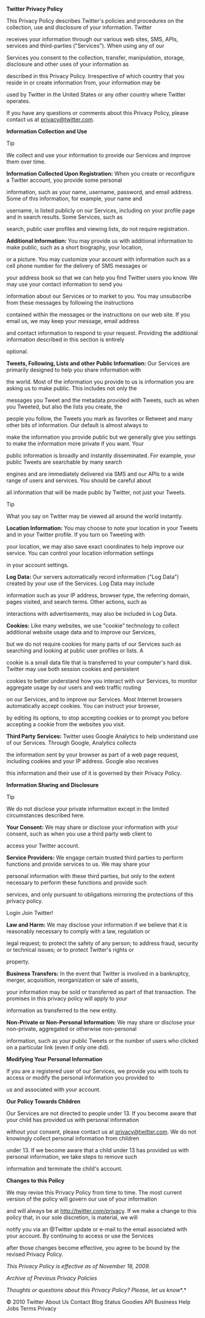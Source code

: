 

**Twitter Privacy Policy**

This Privacy Policy describes Twitter's policies and procedures on the collection, use and disclosure of your information. Twitter

receives your information through our various web sites, SMS, APIs, services and third-parties ("Services"). When using any of our

Services you consent to the collection, transfer, manipulation, storage, disclosure and other uses of your information as

described in this Privacy Policy. Irrespective of which country that you reside in or create information from, your information may be

used by Twitter in the United States or any other country where Twitter operates.

If you have any questions or comments about this Privacy Policy, please contact us at privacy@twitter.com.

**Information Collection and Use**

Tip

 We collect and use your information to provide our Services and improve them over time.

**Information Collected Upon Registration:** When you create or reconfigure a Twitter account, you provide some personal

information, such as your name, username, password, and email address. Some of this information, for example, your name and

username, is listed publicly on our Services, including on your profile page and in search results. Some Services, such as

search, public user profiles and viewing lists, do not require registration.

**Additional Information:** You may provide us with additional information to make public, such as a short biography, your location,

or a picture. You may customize your account with information such as a cell phone number for the delivery of SMS messages or

your address book so that we can help you find Twitter users you know. We may use your contact information to send you

information about our Services or to market to you. You may unsubscribe from these messages by following the instructions

contained within the messages or the instructions on our web site. If you email us, we may keep your message, email address

and contact information to respond to your request. Providing the additional information described in this section is entirely

optional.

**Tweets, Following, Lists and other Public Information:** Our Services are primarily designed to help you share information with

the world. Most of the information you provide to us is information you are asking us to make public. This includes not only the

messages you Tweet and the metadata provided with Tweets, such as when you Tweeted, but also the lists you create, the

people you follow, the Tweets you mark as favorites or Retweet and many other bits of information. Our default is almost always to

make the information you provide public but we generally give you settings to make the information more private if you want. Your

public information is broadly and instantly disseminated. For example, your public Tweets are searchable by many search

engines and are immediately delivered via SMS and our APIs to a wide range of users and services. You should be careful about

all information that will be made public by Twitter, not just your Tweets.

Tip

 What you say on Twitter may be viewed all around the world instantly.

**Location Information:** You may choose to note your location in your Tweets and in your Twitter profile. If you turn on Tweeting with

your location, we may also save exact coordinates to help improve our service. You can control your location information settings

in your account settings.

**Log Data:** Our servers automatically record information ("Log Data") created by your use of the Services. Log Data may include

information such as your IP address, browser type, the referring domain, pages visited, and search terms. Other actions, such as

interactions with advertisements, may also be included in Log Data.

**Cookies:** Like many websites, we use "cookie" technology to collect additional website usage data and to improve our Services,

but we do not require cookies for many parts of our Services such as searching and looking at public user profiles or lists. A

cookie is a small data file that is transferred to your computer's hard disk. Twitter may use both session cookies and persistent

cookies to better understand how you interact with our Services, to monitor aggregate usage by our users and web traffic routing

on our Services, and to improve our Services. Most Internet browsers automatically accept cookies. You can instruct your browser,

by editing its options, to stop accepting cookies or to prompt you before accepting a cookie from the websites you visit.

**Third Party Services:** Twitter uses Google Analytics to help understand use of our Services. Through Google, Analytics collects

the information sent by your browser as part of a web page request, including cookies and your IP address. Google also receives

this information and their use of it is governed by their Privacy Policy.

**Information Sharing and Disclosure**

Tip 

We do not disclose your private information except in the limited circumstances described here.

**Your Consent:** We may share or disclose your information with your consent, such as when you use a third party web client to

access your Twitter account.

**Service Providers:** We engage certain trusted third parties to perform functions and provide services to us. We may share your

personal information with these third parties, but only to the extent necessary to perform these functions and provide such

services, and only pursuant to obligations mirroring the protections of this privacy policy.

Login Join Twitter!

**Law and Harm:** We may disclose your information if we believe that it is reasonably necessary to comply with a law, regulation or

legal request; to protect the safety of any person; to address fraud, security or technical issues; or to protect Twitter's rights or

property.

**Business Transfers:** In the event that Twitter is involved in a bankruptcy, merger, acquisition, reorganization or sale of assets,

your information may be sold or transferred as part of that transaction. The promises in this privacy policy will apply to your

information as transferred to the new entity.

**Non-Private or Non-Personal Information:** We may share or disclose your non-private, aggregated or otherwise non-personal

information, such as your public Tweets or the number of users who clicked on a particular link (even if only one did).

**Modifying Your Personal Information**

If you are a registered user of our Services, we provide you with tools to access or modify the personal information you provided to

us and associated with your account.

**Our Policy Towards Children**

Our Services are not directed to people under 13. If you become aware that your child has provided us with personal information

without your consent, please contact us at privacy@twitter.com. We do not knowingly collect personal information from children

under 13. If we become aware that a child under 13 has provided us with personal information, we take steps to remove such

information and terminate the child's account.

**Changes to this Policy**

We may revise this Privacy Policy from time to time. The most current version of the policy will govern our use of your information

and will always be at http://twitter.com/privacy. If we make a change to this policy that, in our sole discretion, is material, we will

notify you via an @Twitter update or e-mail to the email associated with your account. By continuing to access or use the Services

after those changes become effective, you agree to be bound by the revised Privacy Policy.

*This Privacy Policy is effective as of November 18, 2009.* 

*Archive of Previous Privacy Policies*

*Thoughts or questions about this Privacy Policy? Please,* *let us know**.*

© 2010 Twitter About Us Contact Blog Status Goodies API Business Help Jobs Terms Privacy

